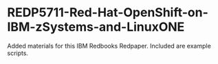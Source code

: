 # REDP5711-Red-Hat-OpenShift-on-IBM-zSystems-and-LinuxONE
Added materials for this IBM Redbooks Redpaper.
Included are example scripts. 
